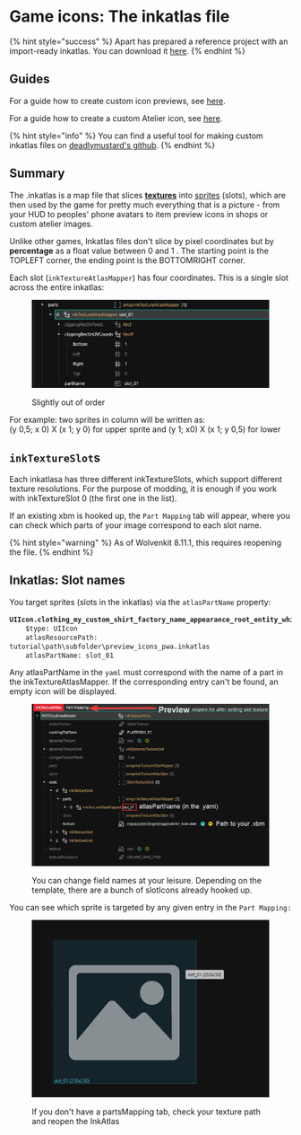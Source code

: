 # Game icons: The inkatlas file

{% hint style="success" %}
Apart has prepared a reference project with an import-ready inkatlas. You can download it [here](https://mega.nz/file/vUUDEQxS#w66XKJ7acIsnXuJcOBEwPPDcm4GFtSa06MzZccAaX8Y).
{% endhint %}

## Guides

For a guide how to create custom icon previews, see [here](../modding-guides/custom-icons-and-ui/adding-items-preview-images/).

For a guide how to create a custom Atelier icon, see [here](../modding-guides/everything-else/adding-items-atelier-integration.md#generating-an-icon).

{% hint style="info" %}
You can find a useful tool for making custom inkatlas files on [deadlymustard's github](https://github.com/deadlymustard/inkatlas-utils).
{% endhint %}

## Summary

The .inkatlas is a map file that slices [**textures**](../materials/textures.md) into [sprites](https://stackoverflow.com/a/34575810) (slots), which are then used by the game for pretty much everything that is a picture - from your HUD to peoples' phone avatars to item preview icons in shops or custom atelier images.&#x20;

Unlike other games, Inkatlas files don't slice by pixel coordinates but by **percentage** as a float value between 0 and 1 . The starting point is the TOPLEFT corner, the ending point is the BOTTOMRIGHT corner.&#x20;

Each slot (`inkTextureAtlasMapper`) has four coordinates. This is a single slot across the entire inkatlas:

<figure><img src="../../.gitbook/assets/inkatlas_coordinates.png" alt=""><figcaption><p>Slightly out of order</p></figcaption></figure>

For example: two sprites in column will be written as:\
(y 0,5; x 0) X (x 1; y 0) for upper sprite and (y 1; x0) X (x 1; y 0,5) for lower

## `inkTextureSlot`s

Each inkatlasa has three different inkTextureSlots, which support different texture resolutions. For the purpose of modding, it is enough if you work with inkTextureSlot 0 (the first one in the list).

If an existing xbm is hooked up, the `Part Mapping` tab will appear, where you can check which parts of your image correspond to each slot name.

{% hint style="warning" %}
As of Wolvenkit 8.11.1, this requires reopening the file.
{% endhint %}

## Inkatlas: Slot names

You target sprites (slots in the inkatlas) via the `atlasPartName` property:&#x20;

<pre class="language-yaml"><code class="lang-yaml"><strong>UIIcon.clothing_my_custom_shirt_factory_name_appearance_root_entity_white_red_Female_:
</strong>    $type: UIIcon
    atlasResourcePath: tutorial\path\subfolder\preview_icons_pwa.inkatlas
    atlasPartName: slot_01
</code></pre>

Any atlasPartName in the `yaml` must correspond with the name of a part in the inkTextureAtlasMapper.  If the corresponding entry can't be found, an empty icon will be displayed.

<figure><img src="../../.gitbook/assets/inkatlas_slot_names.png" alt=""><figcaption><p>You can change field names at your leisure. Depending on the template, there are a bunch of slotIcons already hooked up.</p></figcaption></figure>

You can see which sprite is targeted by any given entry in the `Part Mapping:`

<figure><img src="../../.gitbook/assets/inkatlas partsMapping.png" alt=""><figcaption><p>If you don't have a partsMapping tab, check your texture path and reopen the InkAtlas</p></figcaption></figure>

